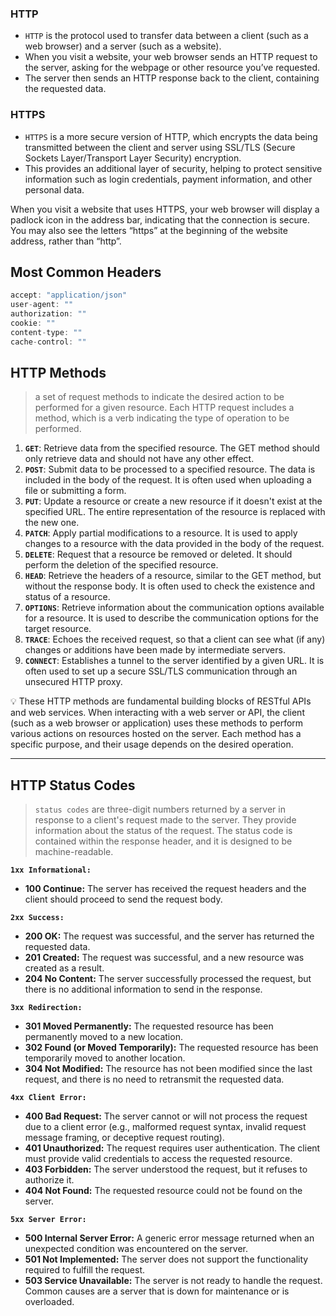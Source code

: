 ### HTTP
- `HTTP` is the protocol used to transfer data between a client (such as a web browser) and a server (such as a website). 
- When you visit a website, your web browser sends an HTTP request to the server, asking for the webpage or other resource you’ve requested. 
- The server then sends an HTTP response back to the client, containing the requested data.

### HTTPS
- `HTTPS` is a more secure version of HTTP, which encrypts the data being transmitted between the client and server using SSL/TLS (Secure Sockets Layer/Transport Layer Security) encryption.
- This provides an additional layer of security, helping to protect sensitive information such as login credentials, payment information, and other personal data.

When you visit a website that uses HTTPS, your web browser will display a padlock icon in the address bar, indicating that the connection is secure. You may also see the letters “https” at the beginning of the website address, rather than “http”.

## Most Common Headers

```jsx
accept: "application/json"
user-agent: ""
authorization: ""
cookie: ""
content-type: ""
cache-control: ""
```


## HTTP Methods

> a set of request methods to indicate the desired action to be performed for a given resource. Each HTTP request includes a method, which is a verb indicating the type of operation to be performed.
> 
1. **`GET`**: Retrieve data from the specified resource. The GET method should only retrieve data and should not have any other effect.
2. **`POST`**: Submit data to be processed to a specified resource. The data is included in the body of the request. It is often used when uploading a file or submitting a form.
3. **`PUT`**: Update a resource or create a new resource if it doesn't exist at the specified URL. The entire representation of the resource is replaced with the new one.
4. **`PATCH`**: Apply partial modifications to a resource. It is used to apply changes to a resource with the data provided in the body of the request.
5. **`DELETE`**: Request that a resource be removed or deleted. It should perform the deletion of the specified resource.
6. **`HEAD`**: Retrieve the headers of a resource, similar to the GET method, but without the response body. It is often used to check the existence and status of a resource.
7. **`OPTIONS`**: Retrieve information about the communication options available for a resource. It is used to describe the communication options for the target resource.
8. **`TRACE`**: Echoes the received request, so that a client can see what (if any) changes or additions have been made by intermediate servers.
9. **`CONNECT`**: Establishes a tunnel to the server identified by a given URL. It is often used to set up a secure SSL/TLS communication through an unsecured HTTP proxy.

<aside>
💡 These HTTP methods are fundamental building blocks of RESTful APIs and web services. When interacting with a web server or API, the client (such as a web browser or application) uses these methods to perform various actions on resources hosted on the server. Each method has a specific purpose, and their usage depends on the desired operation.

</aside>

---

## HTTP Status Codes

> `status codes` are three-digit numbers returned by a server in response to a client's request made to the server. They provide information about the status of the request. The status code is contained within the response header, and it is designed to be machine-readable.
> 

**`1xx Informational:`**

- **100 Continue:** The server has received the request headers and the client should proceed to send the request body.

**`2xx Success:`**

- **200 OK:** The request was successful, and the server has returned the requested data.
- **201 Created:** The request was successful, and a new resource was created as a result.
- **204 No Content:** The server successfully processed the request, but there is no additional information to send in the response.

**`3xx Redirection:`**

- **301 Moved Permanently:** The requested resource has been permanently moved to a new location.
- **302 Found (or Moved Temporarily):** The requested resource has been temporarily moved to another location.
- **304 Not Modified:** The resource has not been modified since the last request, and there is no need to retransmit the requested data.

**`4xx Client Error:`**

- **400 Bad Request:** The server cannot or will not process the request due to a client error (e.g., malformed request syntax, invalid request message framing, or deceptive request routing).
- **401 Unauthorized:** The request requires user authentication. The client must provide valid credentials to access the requested resource.
- **403 Forbidden:** The server understood the request, but it refuses to authorize it.
- **404 Not Found:** The requested resource could not be found on the server.

**`5xx Server Error:`**

- **500 Internal Server Error:** A generic error message returned when an unexpected condition was encountered on the server.
- **501 Not Implemented:** The server does not support the functionality required to fulfill the request.
- **503 Service Unavailable:** The server is not ready to handle the request. Common causes are a server that is down for maintenance or is overloaded.